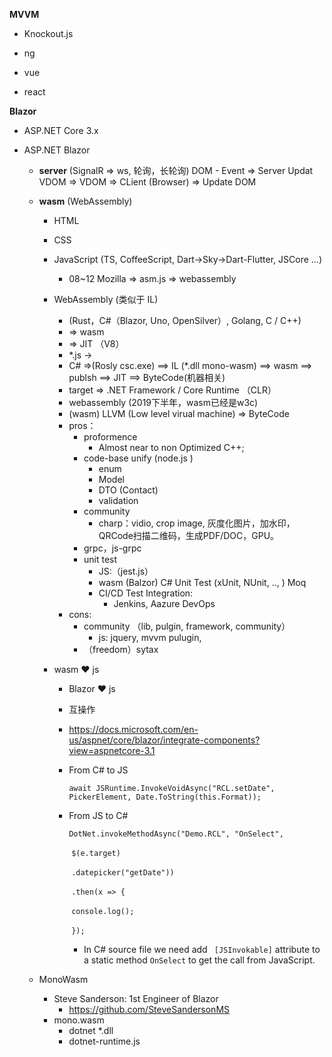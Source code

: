 **MVVM**

* Knockout.js  

*  ng
*  vue
*  react

**Blazor**

* ASP.NET Core 3.x

* ASP.NET Blazor

  * **server** (SignalR => ws, 轮询，长轮询) 
    		DOM - Event => Server
    		Updat VDOM => VDOM => CLient (Browser) => Update DOM 

  * **wasm**  (WebAssembly)

    * HTML

    * CSS

    * JavaScript (TS, CoffeeScript, Dart->Sky->Dart-Flutter, JSCore ...)

      * 08~12 	Mozilla => asm.js => webassembly

    * WebAssembly (类似于 IL)

      * (Rust，C#（Blazor, Uno, OpenSilver）, Golang, C / C++)
      * => wasm
      * => JIT （V8）
      * *.js -> 
      * C# =>(Rosly csc.exe) ==> IL (*.dll mono-wasm) ==> wasm ==> publsh ==> JIT ==> ByteCode(机器相关)
      * target => .NET Framework  / Core  Runtime （CLR）
      * webassembly (2019下半年，wasm已经是w3c)
      * (wasm) LLVM (Low level virual machine) =>  ByteCode
      * pros：
        * proformence
          * Almost near to non Optimized C++;
        * code-base unify (node.js )
          * enum
          * Model 
          * DTO (Contact)
          * validation
        * community
          * charp：vidio, crop image, 灰度化图片，加水印，QRCode扫描二维码，生成PDF/DOC，GPU。
        * grpc，js-grpc 
        * unit test
          * JS:（jest.js）
          * wasm (Balzor) C# Unit Test (xUnit, NUnit, .., )
            Moq
          * CI/CD Test Integration:
            * Jenkins, Aazure DevOps
      * cons:
        * community （lib, pulgin, framework, community）
          * js: jquery, mvvm pulugin,
        * （freedom）sytax

    * wasm ❤ js

      * Blazor ❤ js

      * 互操作

      * https://docs.microsoft.com/en-us/aspnet/core/blazor/integrate-components?view=aspnetcore-3.1

      * From C# to JS

        `await JSRuntime.InvokeVoidAsync("RCL.setDate", PickerElement, Date.ToString(this.Format));`

      * From JS to C#

        `DotNet.invokeMethodAsync("Demo.RCL", "OnSelect", `

        ​	`$(e.target)`

        ​	`.datepicker("getDate"))`

        ​	`.then(x => {`

        ​		`console.log();`

        ​	`});`

        * In C# source file we need add ``` [JSInvokable]``` attribute to a static method ```OnSelect``` to get the call from JavaScript.

  * MonoWasm

    * Steve Sanderson: 1st Engineer of Blazor
      * https://github.com/SteveSandersonMS
    * mono.wasm
      * dotnet *.dll
      * dotnet-runtime.js

